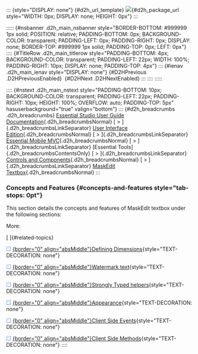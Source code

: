 ::: {style="DISPLAY: none"}
[](ms-xhelp:///?Id=d2h_url_template){#d2h_url_template} ![](!package_url!){#d2h_package_url style="WIDTH: 0px; DISPLAY: none; HEIGHT: 0px"}
:::

::::: {#nsbanner .d2h_main_nsbanner style="BORDER-BOTTOM: #999999 1px solid; POSITION: relative; PADDING-BOTTOM: 0px; BACKGROUND-COLOR: transparent; PADDING-LEFT: 0px; PADDING-RIGHT: 0px; DISPLAY: none; BORDER-TOP: #999999 1px solid; PADDING-TOP: 0px; LEFT: 0px"}
:::: {#TitleRow .d2h_main_titlerow style="PADDING-BOTTOM: 4px; BACKGROUND-COLOR: transparent; PADDING-LEFT: 22px; WIDTH: 100%; PADDING-RIGHT: 10px; DISPLAY: none; PADDING-TOP: 4px"}
::: {#ienav .d2h_main_ienav style="DISPLAY: none"}
[](ms-xhelp:///?Id=a22992b8-4671-424c-ac85-c709acbf8ac5){#D2HPrevious .D2HPreviousEnabled}  [](ms-xhelp:///?Id=14cf5753-5155-49dd-9551-bbc33fd0e239){#D2HNext .D2HNextEnabled}
:::
::::
:::::

:::: {#nstext .d2h_main_nstext style="PADDING-BOTTOM: 10px; BACKGROUND-COLOR: transparent; PADDING-LEFT: 22px; PADDING-RIGHT: 10px; HEIGHT: 100%; OVERFLOW: auto; PADDING-TOP: 5px" hasuserbackground="true" valign="bottom"}
::: {#d2h_breadcrumbs .d2h_breadcrumbs}
[Essential Studio User Guide Documentation](ms-xhelp:///?Id=12457748-09e3-4d74-a240-8e049cedf030){.d2h_breadcrumbsNormal} [ \> ]{.d2h_breadcrumbsLinkSeparator} [User Interface Edition](ms-xhelp:///?Id=c29296b7-531c-413b-a0ec-488ca1f7f669){.d2h_breadcrumbsNormal} [ \> ]{.d2h_breadcrumbsLinkSeparator} [Essential Mobile MVC](ms-xhelp:///?Id=74df42e3-5434-4590-9be6-3ae2f911cbbc){.d2h_breadcrumbsNormal} [ \> ]{.d2h_breadcrumbsLinkSeparator} [Essential Tools]{.d2h_breadcrumbsContentsOnly} [ \> ]{.d2h_breadcrumbsLinkSeparator} [Controls and Components](ms-xhelp:///?Id=143afae1-3f83-4d32-9bfa-92ed7022a696){.d2h_breadcrumbsNormal} [ \> ]{.d2h_breadcrumbsLinkSeparator} [MaskEdit Textbox](ms-xhelp:///?Id=7b57eb23-b210-4b75-9b09-f953edf15f3b){.d2h_breadcrumbsNormal}
:::

### Concepts and Features {#concepts-and-features style="tab-stops: 0pt"}

This section details the concepts and features of MaskEdit textbox under the following sections:

More:

[ ]{#related-topics}

[![](button.gif){border="0" align="absMiddle"}Defining Dimensions](ms-xhelp:///?Id=c0afd9f2-8cd1-4297-a890-c1aad1e0cf15){style="TEXT-DECORATION: none"}

[![](button.gif){border="0" align="absMiddle"}Watermark text](ms-xhelp:///?Id=a2d2fa5c-6cb9-4c77-9f3e-35112f6fb764){style="TEXT-DECORATION: none"}

[![](button.gif){border="0" align="absMiddle"}Strongly Typed helpers](ms-xhelp:///?Id=eedf3f3b-c943-4bb7-8d88-8b4554744647){style="TEXT-DECORATION: none"}

[![](button.gif){border="0" align="absMiddle"}Appearance](ms-xhelp:///?Id=a89dbcb7-394c-4ac2-8fc5-b83b40ef7436){style="TEXT-DECORATION: none"}

[![](button.gif){border="0" align="absMiddle"}Client Side Events](ms-xhelp:///?Id=e8ae1af6-3131-43cc-9c0f-12ac811299ab){style="TEXT-DECORATION: none"}

[![](button.gif){border="0" align="absMiddle"}Client Side Methods](ms-xhelp:///?Id=2580cf6d-611b-4565-86a5-d6e3c9273e17){style="TEXT-DECORATION: none"}
::::
